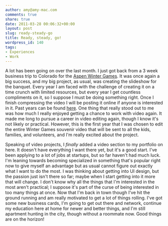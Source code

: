 ```yaml
---
author: amy@amy-mac.com
comments: true
share: true
date: 2011-03-28 00:06:32+00:00
layout: post
slug: ready-steady-go
title: Ready, steady, go!
wordpress_id: 140
tags:
- Experiences
- Work
---
```


A lot has been going on over the last month. I just got back from a 3 week business trip to Colorado for the [Aspen Winter Games](http://www.shiningstarsfoundation.org/our-programs/aspen-winter-games/). It was once again a big success, and my big project, as usual, was creating the slideshow for the banquet. Every year I am faced with the challenge of creating it on a time crunch with limited resources, but every year I get countless compliments on it, so I suppose I must be doing something right. Once I finish compressing the video I will be posting it online if anyone is interested in it. Past years can be found [here](http://www.shiningstarsfoundation.org/media/winter-games-slideshows/). One thing that really stood out to me was how much I really enjoyed getting a chance to work with video again. It made me long to pursue a career in video editing again, though I know it's not likely or practical. However, this is the first year that I was chosen to edit the entire Winter Games souvenir video that will be sent to all the kids, families, and volunteers, and I'm really excited about the project.

Speaking of video projects, I _finally_ added a video section to my portfolio on here. It doesn't have everything I want there yet, but it's a good start. I've been applying to a lot of jobs at startups, but so far haven't had much luck. I'm leaning towards becoming specialized in something that's popular right now to give myself an advantage but as usual cannot figure out exactly what I want to do the most. I was thinking about getting into UI design, but the passion just isn't there so far; maybe when I start getting into it more that will change. I don't know why all the things that I'm interested in the most aren't practical; I suppose it's part of the curse of being interested in too many things at once. Now that I'm back in town though I've hit the ground running and am really motivated to get a lot of things rolling. I've got some new business cards, I'm going to get out there and network, continue my education here at home for newer and better things, and I'm still apartment hunting in the city, though without a roommate now. Good things are on the horizon!
